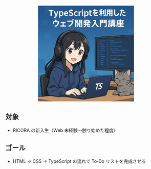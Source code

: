 <p align="center">
  <img 
    src="assets/logo.png"
    alt="Logo"
    width="300"
    alt="9分で「Vite × TypeScript To‑Doアプリ」を作る入門講座"
  />
</p>

## 対象

- RICORA の新入生（Web 未経験〜触り始めた程度）

## ゴール

- HTML → CSS → TypeScript の流れで To‑Do リストを完成させる
